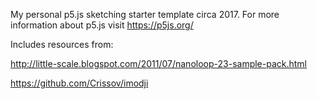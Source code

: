 My personal p5.js sketching starter template circa 2017. For more information about p5.js visit https://p5js.org/

Includes resources from:

http://little-scale.blogspot.com/2011/07/nanoloop-23-sample-pack.html

https://github.com/Crissov/imodji


